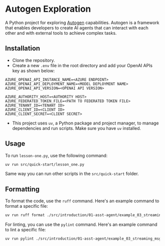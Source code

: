 # Autogen Exploration

A Python project for exploring [Autogen](https://microsoft.github.io/autogen/0.2/) capabilities. 
Autogen is a framework that enables developers to create AI agents that can interact with each other and with 
external tools to achieve complex tasks.

## Installation
 - Clone the repository.
 - Create a new `.env` file in the root directory and add your OpenAI APIs key as shown below:

```aiignore
AZURE_OPENAI_API_INSTANCE_NAME=<AZURE ENDPOINT>
AZURE_OPENAI_API_DEPLOYMENT_NAME=<MODEL DEPLOYMENT NAME>
AZURE_OPENAI_API_VERSION=<OPENAI API VERSION>

AZURE_AUTHORITY_HOST=<AUTHORITY HOST>
AZURE_FEDERATED_TOKEN_FILE=<PATH TO FEDERATED TOKEN FILE>
AZURE_TENANT_ID=<TENANT ID>
AZURE_CLIENT_ID=<CLIENT ID>
AZURE_CLIENT_SECRET=<CLIENT SECRET>
```
 - This project uses `uv`, a Python package and project manager, to manage dependencies and run scripts. 
Make sure you have `uv` installed.

## Usage
To run `lesson-one.py`, use the following command:
```bash
uv run src/quick-start/lesson_one.py
```
Same way you can run other scripts in the `src/quick-start` folder.

## Formatting
To format the code, use the `ruff` command. Here's an example command to format a specific file:

```bash
uv run ruff format ./src/introduction/01-asst-agent/example_03_streaming_msg.py
```

For linting, you can use the `pylint` command. Here's an example command to lint a specific file:
```bash
uv run pylint ./src/introduction/01-asst-agent/example_03_streaming_msg.py
```